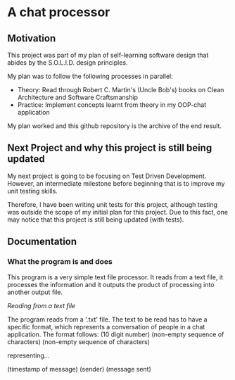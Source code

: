 # A chat processor

## Motivation
This project was part of my plan of self-learning software design that abides by the S.O.L.I.D. design principles.

My plan was to follow the following processes in parallel:
  - Theory: Read through Robert C. Martin's (Uncle Bob's) books on Clean Architecture and Software Craftsmanship
  - Practice: Implement concepts learnt from theory in my OOP-chat application

My plan worked and this github repository is the archive of the end result.

## Next Project and why this project is still being updated
My next project is going to be focusing on Test Driven Development. 
However, an intermediate milestone before beginning that is to improve my unit testing skills.

Therefore, I have been writing unit tests for this project, although testing was outside the scope of my initial plan for this project. Due to this fact, one may notice that this project is still being updated (with tests). 

## Documentation
### What the program is and does

This program is a very simple text file processor. 
It reads from a text file, it processes the information and it outputs the product of processing into another output file.

*Reading from a text file*

The program reads from a '.txt' file. The text to be read has to have a specific format, which represents a conversation of people in a chat application.
The format follows:
(10 digit number) (non-empty sequence of characters) (non-empty sequence of characters)

representing...

(timestamp of message) (sender) (message sent)


